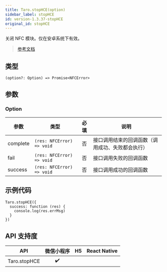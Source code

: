 ```yaml
---
title: Taro.stopHCE(option)
sidebar_label: stopHCE
id: version-1.3.37-stopHCE
original_id: stopHCE
---
```


关闭 NFC 模块。仅在安卓系统下有效。

> [参考文档](https://developers.weixin.qq.com/miniprogram/dev/api/device/nfc/wx.stopHCE.html)

## 类型

```tsx
(option?: Option) => Promise<NFCError>
```

## 参数

### Option

| 参数 | 类型 | 必填 | 说明 |
| --- | --- | :---: | --- |
| complete | `(res: NFCError) => void` | 否 | 接口调用结束的回调函数（调用成功、失败都会执行） |
| fail | `(res: NFCError) => void` | 否 | 接口调用失败的回调函数 |
| success | `(res: NFCError) => void` | 否 | 接口调用成功的回调函数 |

## 示例代码

```tsx
Taro.stopHCE({
  success: function (res) {
    console.log(res.errMsg)
  }
})
```

## API 支持度

| API | 微信小程序 | H5 | React Native |
| :---: | :---: | :---: | :---: |
| Taro.stopHCE | ✔️ |  |  |
